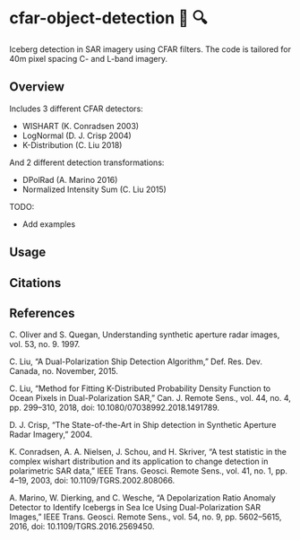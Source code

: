 
cfar-object-detection :ice_cube: :mag:
======
Iceberg detection in SAR imagery using CFAR filters.
The code is tailored for 40m pixel spacing C- and L-band imagery.
 
## Overview
Includes 3 different CFAR detectors:
* WISHART (K. Conradsen 2003)
* LogNormal (D. J. Crisp 2004)
* K-Distribution (C. Liu 2018)

And 2 different detection transformations:
* DPolRad (A. Marino 2016)
* Normalized Intensity Sum (C. Liu 2015)

TODO:
* Add examples

## Usage

## Citations

## References
C. Oliver and S. Quegan, Understanding synthetic aperture radar images, vol. 53, no. 9. 1997.

C. Liu, “A Dual-Polarization Ship Detection Algorithm,” Def. Res. Dev. Canada, no. November, 2015.

C. Liu, “Method for Fitting K-Distributed Probability Density Function to Ocean Pixels in Dual-Polarization SAR,” Can. J. Remote Sens., vol. 44, no. 4, pp. 299–310, 2018, doi: 10.1080/07038992.2018.1491789.

D. J. Crisp, “The State-of-the-Art in Ship detection in Synthetic Aperture Radar Imagery,” 2004.

K. Conradsen, A. A. Nielsen, J. Schou, and H. Skriver, “A test statistic in the complex wishart distribution and its application to change detection in polarimetric SAR data,” IEEE Trans. Geosci. Remote Sens., vol. 41, no. 1, pp. 4–19, 2003, doi: 10.1109/TGRS.2002.808066.

A. Marino, W. Dierking, and C. Wesche, “A Depolarization Ratio Anomaly Detector to Identify Icebergs in Sea Ice Using Dual-Polarization SAR Images,” IEEE Trans. Geosci. Remote Sens., vol. 54, no. 9, pp. 5602–5615, 2016, doi: 10.1109/TGRS.2016.2569450.
